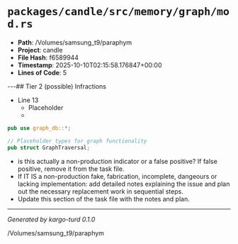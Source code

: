 # `packages/candle/src/memory/graph/mod.rs`

- **Path**: /Volumes/samsung_t9/paraphym
- **Project**: candle
- **File Hash**: f6589944  
- **Timestamp**: 2025-10-10T02:15:58.176847+00:00  
- **Lines of Code**: 5

---## Tier 2 (possible) Infractions 


- Line 13
  - Placeholder
  - 

```rust
pub use graph_db::*;

// Placeholder types for graph functionality
pub struct GraphTraversal;
```

- is this actually a non-production indicator or a false positive? If false positive, remove it from the task file.
- If IT IS a non-production fake, fabrication, incomplete, dangeours or lacking implementation: add detailed notes explaining the issue and plan out the necessary replacement work in sequential steps. 
- Update this section of the task file with the notes and plan.

---

*Generated by kargo-turd 0.1.0*

/Volumes/samsung_t9/paraphym